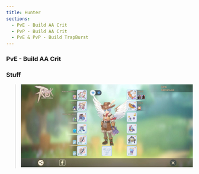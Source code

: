 ```yaml
---
title: Hunter
sections:
  - PvE - Build AA Crit
  - PvP - Build AA Crit
  - PvE & PvP - Build TrapBurst
---
```


### PvE - Build AA Crit 

### Stuff

> <img src="../../assets/images/jobs/hunter/Hunter_PvE_AA_Crit_Build.png" alt="Stuff AA Crit" />
